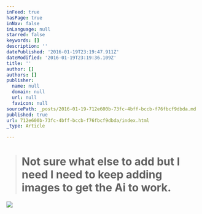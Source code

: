 ```yaml
---
inFeed: true
hasPage: true
inNav: false
inLanguage: null
starred: false
keywords: []
description: ''
datePublished: '2016-01-19T23:19:47.911Z'
dateModified: '2016-01-19T23:19:36.109Z'
title: ''
author: []
authors: []
publisher:
  name: null
  domain: null
  url: null
  favicon: null
sourcePath: _posts/2016-01-19-712e600b-73fc-4bff-bccb-f76fbcf9dbda.md
published: true
url: 712e600b-73fc-4bff-bccb-f76fbcf9dbda/index.html
_type: Article

---
```

> # Not sure what else to add but I need I need to keep adding images to get the Ai to work.

![](https://the-grid-user-content.s3-us-west-2.amazonaws.com/6486ac17-98eb-4829-8b77-b7ddfaa885b6.jpg)